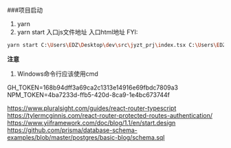 ###项目启动
1. yarn 
2. yarn start 入口js文件地址 入口html地址
FYI:
```bash
yarn start C:\Users\EDZ\Desktop\dev\src\jyzt_prj\index.tsx C:\Users\EDZ\Desktop\dev\src\jyzt_prj\index.html 
```

**注意**
1. Windows命令行应该使用cmd


GH_TOKEN=168b94dff3a69ca2c1313e14916e69fbdc7809a3
NPM_TOKEN=4ba7233d-ffb5-420d-8ca9-1e4bc673744f



https://www.pluralsight.com/guides/react-router-typescript
https://tylermcginnis.com/react-router-protected-routes-authentication/
https://www.yiiframework.com/doc/blog/1.1/en/start.design
https://github.com/prisma/database-schema-examples/blob/master/postgres/basic-blog/schema.sql


